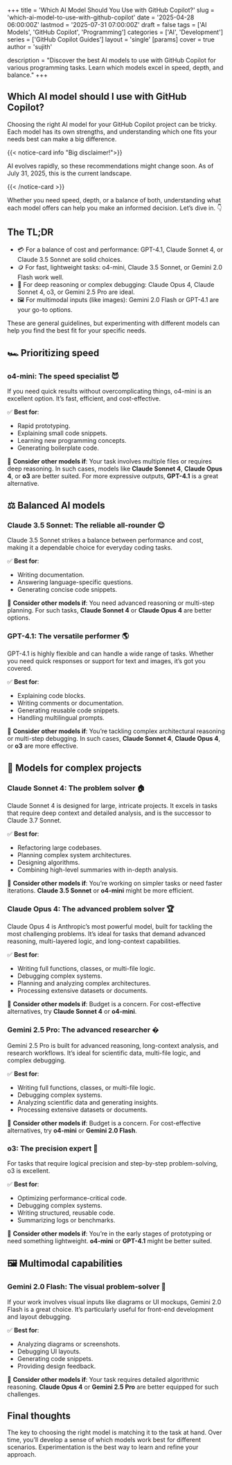 +++
title = 'Which AI Model Should You Use with GitHub Copilot?'
slug = 'which-ai-model-to-use-with-github-copilot'
date = '2025-04-28 06:00:00Z'
lastmod = '2025-07-31 07:00:00Z'
draft = false
tags = ['AI Models', 'GitHub Copilot', 'Programming']
categories = ['AI', 'Development']
series = ['GitHub Copilot Guides']
layout = 'single'
[params]
  cover = true
  author = 'sujith'

description = "Discover the best AI models to use with GitHub Copilot for various programming tasks. Learn which models excel in speed, depth, and balance."
+++

## Which AI model should I use with GitHub Copilot?

Choosing the right AI model for your GitHub Copilot project can be tricky. Each model has its own strengths, and understanding which one fits your needs best can make a big difference.

{{< notice-card info "Big disclaimer!">}}

AI evolves rapidly, so these recommendations might change soon. As of July 31, 2025, this is the current landscape.

{{< /notice-card >}}

Whether you need speed, depth, or a balance of both, understanding what each model offers can help you make an informed decision. Let’s dive in. 👇

## The TL;DR

- 💳 For a balance of cost and performance: GPT-4.1, Claude Sonnet 4, or Claude 3.5 Sonnet are solid choices.
- 🪙 For fast, lightweight tasks: o4-mini, Claude 3.5 Sonnet, or Gemini 2.0 Flash work well.
- 💎 For deep reasoning or complex debugging: Claude Opus 4, Claude Sonnet 4, o3, or Gemini 2.5 Pro are ideal.
- 🖼️ For multimodal inputs (like images): Gemini 2.0 Flash or GPT-4.1 are your go-to options.

These are general guidelines, but experimenting with different models can help you find the best fit for your specific needs.

## 🏎️ Prioritizing speed

### o4-mini: The speed specialist 😈

If you need quick results without overcomplicating things, o4-mini is an excellent option. It’s fast, efficient, and cost-effective.

✅ **Best for**:

- Rapid prototyping.
- Explaining small code snippets.
- Learning new programming concepts.
- Generating boilerplate code.

👀 **Consider other models if**: Your task involves multiple files or requires deep reasoning. In such cases, models like **Claude Sonnet 4**, **Claude Opus 4**, or **o3** are better suited. For more expressive outputs, **GPT-4.1** is a great alternative.

## ⚖️ Balanced AI models

### Claude 3.5 Sonnet: The reliable all-rounder 😊

Claude 3.5 Sonnet strikes a balance between performance and cost, making it a dependable choice for everyday coding tasks.

✅ **Best for**:

- Writing documentation.
- Answering language-specific questions.
- Generating concise code snippets.

👀 **Consider other models if**: You need advanced reasoning or multi-step planning. For such tasks, **Claude Sonnet 4** or **Claude Opus 4** are better options.

### GPT-4.1: The versatile performer 🌎

GPT-4.1 is highly flexible and can handle a wide range of tasks. Whether you need quick responses or support for text and images, it’s got you covered.

✅ **Best for**:

- Explaining code blocks.
- Writing comments or documentation.
- Generating reusable code snippets.
- Handling multilingual prompts.

👀 **Consider other models if**: You’re tackling complex architectural reasoning or multi-step debugging. In such cases, **Claude Sonnet 4**, **Claude Opus 4**, or **o3** are more effective.

## 🧠 Models for complex projects

### Claude Sonnet 4: The problem solver 🏠

Claude Sonnet 4 is designed for large, intricate projects. It excels in tasks that require deep context and detailed analysis, and is the successor to Claude 3.7 Sonnet.

✅ **Best for**:

- Refactoring large codebases.
- Planning complex system architectures.
- Designing algorithms.
- Combining high-level summaries with in-depth analysis.

👀 **Consider other models if**: You’re working on simpler tasks or need faster iterations. **Claude 3.5 Sonnet** or **o4-mini** might be more efficient.

### Claude Opus 4: The advanced problem solver 🏆

Claude Opus 4 is Anthropic’s most powerful model, built for tackling the most challenging problems. It’s ideal for tasks that demand advanced reasoning, multi-layered logic, and long-context capabilities.

✅ **Best for**:

- Writing full functions, classes, or multi-file logic.
- Debugging complex systems.
- Planning and analyzing complex architectures.
- Processing extensive datasets or documents.

👀 **Consider other models if**: Budget is a concern. For cost-effective alternatives, try **Claude Sonnet 4** or **o4-mini**.

### Gemini 2.5 Pro: The advanced researcher �

Gemini 2.5 Pro is built for advanced reasoning, long-context analysis, and research workflows. It’s ideal for scientific data, multi-file logic, and complex debugging.

✅ **Best for**:

- Writing full functions, classes, or multi-file logic.
- Debugging complex systems.
- Analyzing scientific data and generating insights.
- Processing extensive datasets or documents.

👀 **Consider other models if**: Budget is a concern. For cost-effective alternatives, try **o4-mini** or **Gemini 2.0 Flash**.

### o3: The precision expert 🥽

For tasks that require logical precision and step-by-step problem-solving, o3 is excellent.

✅ **Best for**:

- Optimizing performance-critical code.
- Debugging complex systems.
- Writing structured, reusable code.
- Summarizing logs or benchmarks.

👀 **Consider other models if**: You’re in the early stages of prototyping or need something lightweight. **o4-mini** or **GPT-4.1** might be better suited.

## 🖼️ Multimodal capabilities

### Gemini 2.0 Flash: The visual problem-solver 🤔

If your work involves visual inputs like diagrams or UI mockups, Gemini 2.0 Flash is a great choice. It’s particularly useful for front-end development and layout debugging.

✅ **Best for**:

- Analyzing diagrams or screenshots.
- Debugging UI layouts.
- Generating code snippets.
- Providing design feedback.

👀 **Consider other models if**: Your task requires detailed algorithmic reasoning. **Claude Opus 4** or **Gemini 2.5 Pro** are better equipped for such challenges.

## Final thoughts

The key to choosing the right model is matching it to the task at hand. Over time, you’ll develop a sense of which models work best for different scenarios. Experimentation is the best way to learn and refine your approach.
